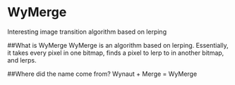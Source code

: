 # WyMerge
Interesting image transition algorithm based on lerping

##What is WyMerge
WyMerge is an algorithm based on lerping. Essentially, it takes every pixel in one bitmap, finds a pixel to lerp to in another bitmap, and lerps.

##Where did the name come from?
Wynaut + Merge = WyMerge
